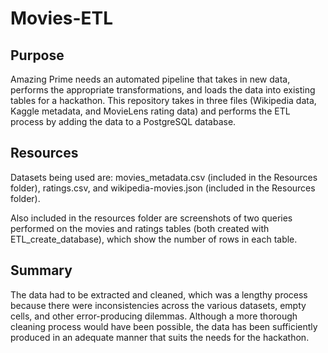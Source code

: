 # Movies-ETL

## Purpose

Amazing Prime needs an automated pipeline that takes in new data, performs the appropriate transformations, and loads the data into existing tables for a hackathon. This repository takes in three files (Wikipedia data, Kaggle metadata, and MovieLens rating data) and performs the ETL process by adding the data to a PostgreSQL database.

## Resources

Datasets being used are: movies_metadata.csv (included in the Resources folder), ratings.csv, and wikipedia-movies.json (included in the Resources folder).

Also included in the resources folder are screenshots of two queries performed on the movies and ratings tables (both created with ETL_create_database), which show the number of rows in each table.

## Summary

The data had to be extracted and cleaned, which was a lengthy process because there were inconsistencies across the various datasets, empty cells, and other error-producing dilemmas. Although a more thorough cleaning process would have been possible, the data has been sufficiently produced in an adequate manner that suits the needs for the hackathon. 
